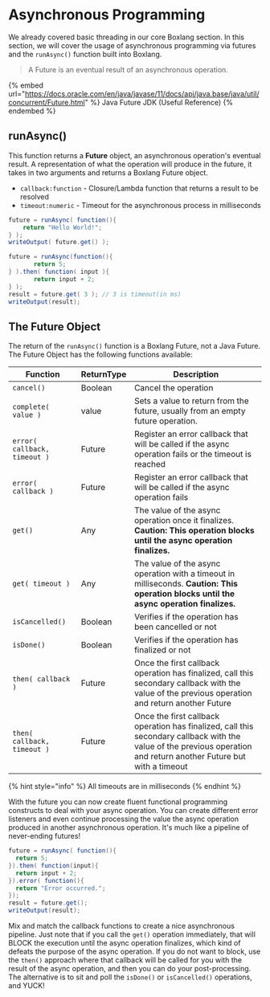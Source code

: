 # Asynchronous Programming

We already covered basic threading in our core Boxlang section. In this section, we will cover the usage of asynchronous programming via futures and the `runAsync()` function built into Boxlang.

> A Future is an eventual result of an asynchronous operation.

{% embed url="https://docs.oracle.com/en/java/javase/11/docs/api/java.base/java/util/concurrent/Future.html" %}
Java Future JDK (Useful Reference)
{% endembed %}

## runAsync()

This function returns a **Future** object, an asynchronous operation's eventual result. A representation of what the operation will produce in the future, it takes in two arguments and returns a Boxlang Future object.

* `callback:function` - Closure/Lambda function that returns a result to be resolved
* `timeout:numeric` - Timeout for the asynchronous process in milliseconds

```java
future = runAsync( function(){
	return "Hello World!";
} );
writeOutput( future.get() );

future = runAsync(function(){
       return 5;
} ).then( function( input ){
       return input + 2;
} );
result = future.get( 3 ); // 3 is timeout(in ms)
writeOutput(result);
```

## The Future Object

The return of the `runAsync()` function is a Boxlang Future, not a Java Future. The Future Object has the following functions available:

| Function                     | ReturnType | Description                                                                                                                                                         |
| ---------------------------- | ---------- | ------------------------------------------------------------------------------------------------------------------------------------------------------------------- |
| `cancel()`                   | Boolean    | Cancel the operation                                                                                                                                                |
| `complete( value )`          | value      | Sets a value to return from the future, usually from an empty future operation.                                                                                     |
| `error( callback, timeout )` | Future     | Register an error callback that will be called if the async operation fails or the timeout is reached                                                               |
| `error( callback )`          | Future     | Register an error callback that will be called if the async operation fails                                                                                         |
| `get()`                      | Any        | The value of the async operation once it finalizes. **Caution: This operation blocks until the async operation finalizes.**                                         |
| `get( timeout )`             | Any        | The value of the async operation with a timeout in milliseconds. **Caution: This operation blocks until the async operation finalizes.**                            |
| `isCancelled()`              | Boolean    | Verifies if the operation has been cancelled or not                                                                                                                 |
| `isDone()`                   | Boolean    | Verifies if the operation has finalized or not                                                                                                                      |
| `then( callback )`           | Future     | Once the first callback operation has finalized, call this secondary callback with the value of the previous operation and return another Future                    |
| `then( callback, timeout )`  | Future     | Once the first callback operation has finalized, call this secondary callback with the value of the previous operation and return another Future but with a timeout |

{% hint style="info" %}
All timeouts are in milliseconds
{% endhint %}

With the future you can now create fluent functional programming constructs to deal with your async operation. You can create different error listeners and even continue processing the value the async operation produced in another asynchronous operation. It's much like a pipeline of never-ending futures!

```java
future = runAsync( function(){
  return 5;
}).then( function(input){
  return input + 2;
}).error( function(){
  return "Error occurred.";
});
result = future.get();
writeOutput(result);
```

Mix and match the callback functions to create a nice asynchronous pipeline. Just note that if you call the `get()` operation immediately, that will BLOCK the execution until the async operation finalizes, which kind of defeats the purpose of the async operation. If you do not want to block, use the `then()` approach where that callback will be called for you with the result of the async operation, and then you can do your post-processing. The alternative is to sit and poll the `isDone()` or `isCancelled()` operations, and YUCK!
